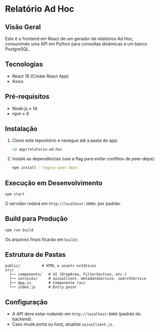 # Relatório Ad Hoc

## Visão Geral
Este é o frontend em React de um gerador de relatórios Ad Hoc, consumindo uma API em Python para consultas dinâmicas a um banco PostgreSQL.

## Tecnologias
- React 18 (Create React App)
- Axios

## Pré-requisitos
- Node.js ≥ 14
- npm ≥ 6

## Instalação
1. Clone este repositório e navegue até a pasta do app:
   ```bash
   cd app/relatorio-ad-hoc
   ```
2. Instale as dependências (use a flag para evitar conflitos de peer-deps):
   ```bash
   npm install --legacy-peer-deps
   ```

## Execução em Desenvolvimento
```bash
npm start
```
O servidor rodará em `http://localhost:3000/` por padrão.

## Build para Produção
```bash
npm run build
```
Os arquivos finais ficarão em `build/`.

## Estrutura de Pastas
```
public/          # HTML e assets estáticos
src/
  ├── components/   # UI (DropArea, FilterSection, etc.)
  ├── services/     # axiosClient, metadataService, searchService
  ├── App.js        # Componente raiz
  └── index.js      # Entry point
```

## Configuração
- A API deve estar rodando em `http://localhost:8000` (padrão do backend).
- Caso mude porta ou host, atualize `axiosClient.js`.

